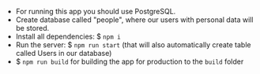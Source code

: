 - For running this app you should use PostgreSQL.
- Create database called "people", where our users with personal data will be stored.
- Install all dependencies: $ `npm i`
- Run the server: $ `npm run start` (that will also automatically create table called Users in our database)
- $ `npm run build` for building the app for production to the `build` folder